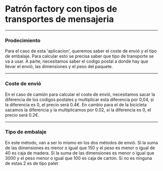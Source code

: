 # Patrón factory con tipos de transportes de mensajeria

---
### Prodecimiento
Para el caso de esta 'aplicacion', queremos saber el coste de envió y el tipo de embalaje. Para calcular esto se precisa saber que tipo de transporte se va a usar. A parte, necesitamos saber el codigo postal a donde hay que llevar el envió, las dimensiones y el peso del paquete. 

---
### Coste de envió
En el caso de camión para calcular el coste de envió, necesitamos sacar la diferencia de los codigos postales y multiplicar esta diferencia por 0,04, si la diferencia es 0, el precio será 0.4€. En cambio para el de la bicicleta sacamos la diferencia y la multiplicamos por 0.02, si la diferencia es 0, el precio será 0.2€.
	
---
### Tipo de embalaje
En este método, van a ser lo mismo en los dos métodos de envió. Si la suma de las dimensiones es menor o igual que 150 y el peso es menor o igual de 40 es caja de madera. Si la suma de las dimensiones es menor o igual que 3000 y el peso menor o igual que 100 es caja de carton. Si no es ninguna de estas 2 es de tipo palet
